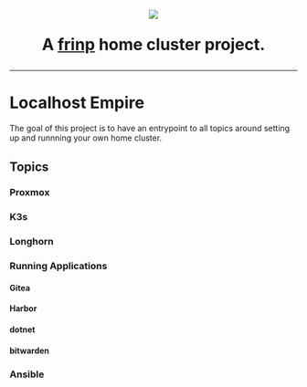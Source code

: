 <h1 align="center" style="border-bottom: none">
  <img src="https://github.com/user-attachments/assets/95fc6a5c-3941-43b1-8e0e-5a7dede97407"/><br>

<p align="center">A <a href="https://github.com/frinp">frinp</a> home cluster project.</p>
</h1>

---

# Localhost Empire

The goal of this project is to have an entrypoint to all topics around setting up and runnning your own home cluster.

## Topics

### Proxmox

### K3s

### Longhorn

### Running Applications

#### Gitea
#### Harbor
#### dotnet
#### bitwarden

### Ansible
